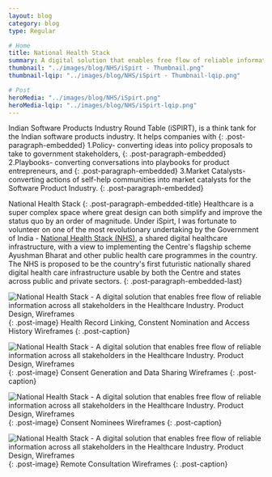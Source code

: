 ```yaml
---
layout: blog
category: blog
type: Regular

# Home
title: National Health Stack
summary: A digital solution that enables free flow of reliable information across all stakeholders in the Healthcare Industry
thumbnail: "../images/blog/NHS/iSpirt - Thumbnail.png"
thumbnail-lqip: "../images/blog/NHS/iSpirt - Thumbnail-lqip.png"

# Post
heroMedia: "../images/blog/NHS/iSpirt.png"
heroMedia-lqip: "../images/blog/NHS/iSpirt-lqip.png"
---
```





Indian Software Products Industry Round Table (iSPIRT), is a think tank for the Indian software products industry. It helps companies with
{: .post-paragraph-embedded}
1.Policy- converting ideas into policy proposals to take to government stakeholders,
{: .post-paragraph-embedded}
2.Playbooks- converting conversations into playbooks for product entrepreneurs, and
{: .post-paragraph-embedded}
3.Market Catalysts- converting actions of self-help communities into market catalysts for the Software Product Industry.
{: .post-paragraph-embedded}

National Health Stack
{: .post-paragraph-embedded-title}
Healthcare is a super complex space where great design can both simplify and improve the status quo by an order of magnitude. Under iSpirt, I was fortunate to volunteer on one of the most revolutionary undertaking by the Government of India - <a href="https://www.niti.gov.in/writereaddata/files/document_publication/NHS-Strategy-and-Approach-Document-for-consultation.pdf">National Health Stack (NHS)</a>, a shared digital healthcare infrastructure, with a view to implementing the Centre's flagship scheme Ayushman Bharat and other public health care programmes in the country. The NHS is proposed to be the country's first futuristic nationally shared digital health care infrastructure usable by both the Centre and states across public and private sectors.
{: .post-paragraph-embedded-last}

<img src="./images/blog/NHS/Images/1-lqip.png"  data-src="../images/blog/NHS/Images/1.png" class="lazyload blur-up" alt="National Health Stack - A digital solution that enables free flow of reliable information across all stakeholders in the Healthcare Industry. Product Design, Wireframes">{: .post-image}
Health Record Linking, Constent Nomination and Access History Wireframes
{: .post-caption}

<img src="./images/blog/NHS/Images/3-lqip.png"  data-src="../images/blog/NHS/Images/2.png" class="lazyload blur-up" alt="National Health Stack - A digital solution that enables free flow of reliable information across all stakeholders in the Healthcare Industry. Product Design, Wireframes">{: .post-image}
Consent Generation and Data Sharing Wireframes
{: .post-caption}

<img src="./images/blog/NHS/Images/3-lqip.png"  data-src="../images/blog/NHS/Images/3.png" class="lazyload blur-up" alt="National Health Stack - A digital solution that enables free flow of reliable information across all stakeholders in the Healthcare Industry. Product Design, Wireframes">{: .post-image}
Consent Nominees Wireframes
{: .post-caption}

<img src="./images/blog/NHS/Images/4-lqip.png"  data-src="../images/blog/NHS/Images/4.png" class="lazyload blur-up" alt="National Health Stack - A digital solution that enables free flow of reliable information across all stakeholders in the Healthcare Industry. Product Design, Wireframes">{: .post-image}
Remote Consultation Wireframes
{: .post-caption}
